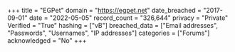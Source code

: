 +++
title = "EGPet"
domain = "https://egpet.net"
date_breached = "2017-09-01"
date = "2022-05-05"
record_count = "326,644"
privacy = "Private"
Verified = "True"
hashing = ["vB"]
breached_data = ["Email addresses", "Passwords", "Usernames", "IP addresses"]
categories = ["Forums"]
acknowledged = "No"
+++